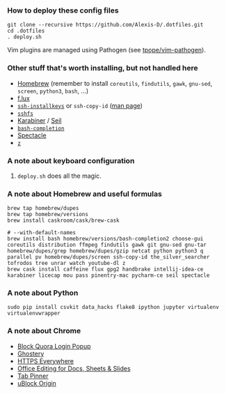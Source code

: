 ### How to deploy these config files

    git clone --recursive https://github.com/Alexis-D/.dotfiles.git
    cd .dotfiles
    . deploy.sh

Vim plugins are managed using Pathogen (see
[tpope/vim-pathogen](https://github.com/tpope/vim-pathogen)).

### Other stuff that's worth installing, but not handled here

* [Homebrew](http://brew.sh/) (remember to install `coreutils`, `findutils`,
  `gawk`, `gnu-sed`, `screen`, `python3`, `bash`, ...)
* [f.lux](http://justgetflux.com/)
* [`ssh-installkeys`](http://www.catb.org/~esr/ssh-installkeys/) or
  `ssh-copy-id` ([man page](http://linux.die.net/man/1/ssh-copy-id))
* [`sshfs`](http://fuse.sourceforge.net/sshfs.html)
* [Karabiner](https://pqrs.org/osx/karabiner/)
  / [Seil](https://pqrs.org/osx/karabiner/seil.html.en)
* [`bash-completion`](http://bash-completion.alioth.debian.org/)
* [Spectacle](http://spectacleapp.com/)
* [`z`](https://github.com/rupa/z)

### A note about keyboard configuration

1. `deploy.sh` does all the magic.

### A note about Homebrew and useful formulas

    brew tap homebrew/dupes
    brew tap homebrew/versions
    brew install caskroom/cask/brew-cask

    # --with-default-names
    brew install bash homebrew/versions/bash-completion2 choose-gui coreutils distribution ffmpeg findutils gawk git gnu-sed gnu-tar homebrew/dupes/grep homebrew/dupes/gzip netcat python python3 q parallel pv homebrew/dupes/screen ssh-copy-id the_silver_searcher tofrodos tree unrar watch youtube-dl z
    brew cask install caffeine flux gpg2 handbrake intellij-idea-ce karabiner licecap mou pass pinentry-mac pycharm-ce seil spectacle

### A note about Python

    sudo pip install csvkit data_hacks flake8 ipython jupyter virtualenv virtualenvwrapper

### A note about Chrome

* [Block Quora Login Popup](https://chrome.google.com/webstore/detail/block-quora-login-popup/fkbnfnaikpdihahjljbigedkangbieih)
* [Ghostery](https://chrome.google.com/webstore/detail/ghostery/mlomiejdfkolichcflejclcbmpeaniij)
* [HTTPS Everywhere](https://www.eff.org/https-everywhere)
* [Office Editing for Docs, Sheets & Slides](https://chrome.google.com/webstore/detail/office-editing-for-docs-s/gbkeegbaiigmenfmjfclcdgdpimamgkj)
* [Tab Pinner](https://chrome.google.com/webstore/detail/tab-pinner-keyboard-short/mbcjcnomlakhkechnbhmfjhnnllpbmlh)
* [uBlock Origin](https://chrome.google.com/webstore/detail/ublock-origin/cjpalhdlnbpafiamejdnhcphjbkeiagm)
